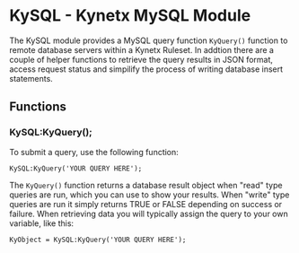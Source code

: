 KySQL - Kynetx MySQL Module
===========================

The KySQL module provides a MySQL query function `KyQuery()` function to remote database servers within a Kynetx Ruleset. In addtion there are a couple of helper functions to retrieve the query results in JSON format, access request status and simpilify the process of writing database insert statements.

Functions
---------

### KySQL:KyQuery();

To submit a query, use the following function:

    KySQL:KyQuery('YOUR QUERY HERE');

The `KyQuery()` function returns a database result object when "read" type queries are run, which you can use to show your results. When "write" type queries are run it simply returns TRUE or FALSE depending on success or failure. When retrieving data you will typically assign the query to your own variable, like this:

    KyObject = KySQL:KyQuery('YOUR QUERY HERE');

